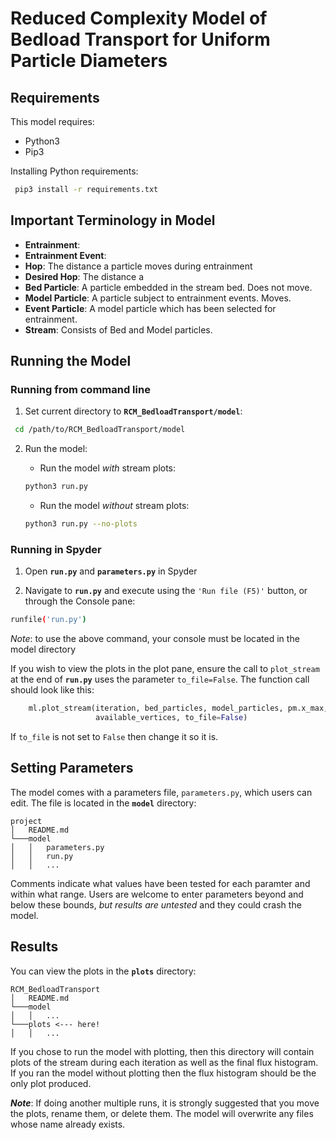 # Reduced Complexity Model of Bedload Transport for Uniform Particle Diameters

## Requirements

This model requires:

- Python3
- Pip3

Installing Python requirements:

```bash
 pip3 install -r requirements.txt
```

## Important Terminology in Model

- **Entrainment**:
- **Entrainment Event**:
- **Hop**: The distance a particle moves during entrainment
- **Desired Hop**: The distance a 
- **Bed Particle**: A particle embedded in the stream bed. Does not move.
- **Model Particle**: A particle subject to entrainment events. Moves.
- **Event Particle**: A model particle which has been selected for entrainment.
- **Stream**: Consists of Bed and Model particles.

## Running the Model

### Running from command line

1. Set current directory to **`RCM_BedloadTransport/model`**:

```bash
 cd /path/to/RCM_BedloadTransport/model
```

2. Run the model:
    - Run the model _with_ stream plots:

    ```bash
    python3 run.py 
    ```

   - Run the model _without_ stream plots:

    ```bash
    python3 run.py --no-plots
    ```

### Running in Spyder

1. Open **`run.py`** and **`parameters.py`** in Spyder 

2. Navigate to **`run.py`** and execute using the `'Run file (F5)'` button, or through the Console pane:

```bash
runfile('run.py')
```

_Note_: to use the above command, your console must be located in the model directory

If you wish to view the plots in the plot pane, ensure the call to `plot_stream` at the end of **`run.py`** uses the parameter ```to_file=False```. The function call should look like this:

```python
    ml.plot_stream(iteration, bed_particles, model_particles, pm.x_max, 10, 
                   available_vertices, to_file=False)
```

If `to_file` is not set to `False` then change it so it is.

## Setting Parameters

The model comes with a parameters file, `parameters.py`, which users can edit. The file is located in the **`model`** directory:

```
project
│   README.md
└───model
│   │   parameters.py
│   │   run.py
│   │   ...
```

Comments indicate what values have been tested for each paramter and within what range. Users are welcome to enter parameters beyond and below these bounds, _but results are untested_ and they could crash the model.

## Results

You can view the plots in the **`plots`** directory:
```
RCM_BedloadTransport
│   README.md
└───model
│   │   ...
└───plots <--- here!
│   │   ...
```

If you chose to run the model with plotting, then this directory will contain plots of the stream during each iteration as well as the final flux histogram. If you ran the model without plotting then the flux histogram should be the only plot produced.

**_Note_**: If doing another multiple runs, it is strongly suggested that you move the plots, rename them, or delete them. The model will overwrite any files whose name already exists.